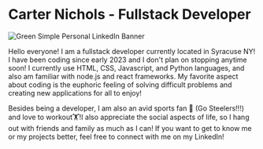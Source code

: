 # Carter Nichols - Fullstack Developer

![Green Simple Personal LinkedIn Banner](https://github.com/CarterN2000/CarterN2000/assets/134171027/f53921a3-874e-463d-8998-998109ab6932)

Hello everyone! I am a fullstack developer currently located in Syracuse NY! I have been coding since early 2023 and I don't plan on stopping anytime soon! I currently use HTML, CSS, Javascript, and Python languages, and also am familiar with node.js and react frameworks. My favorite aspect about coding is the euphoric feeling of solving difficult problems and creating new applications for all to enjoy!

Besides being a developer, I am also an avid sports fan 🏈 (Go Steelers!!!) and love to workout🏋️!I also appreciate the social aspects of life, so I hang out with friends and family as much as I can! If you want to get to know me or my projects better, feel free to connect with me on my LinkedIn!
<!---
CarterN2000/CarterN2000 is a ✨ special ✨ repository because its `README.md` (this file) appears on your GitHub profile.
You can click the Preview link to take a look at your changes.
--->
